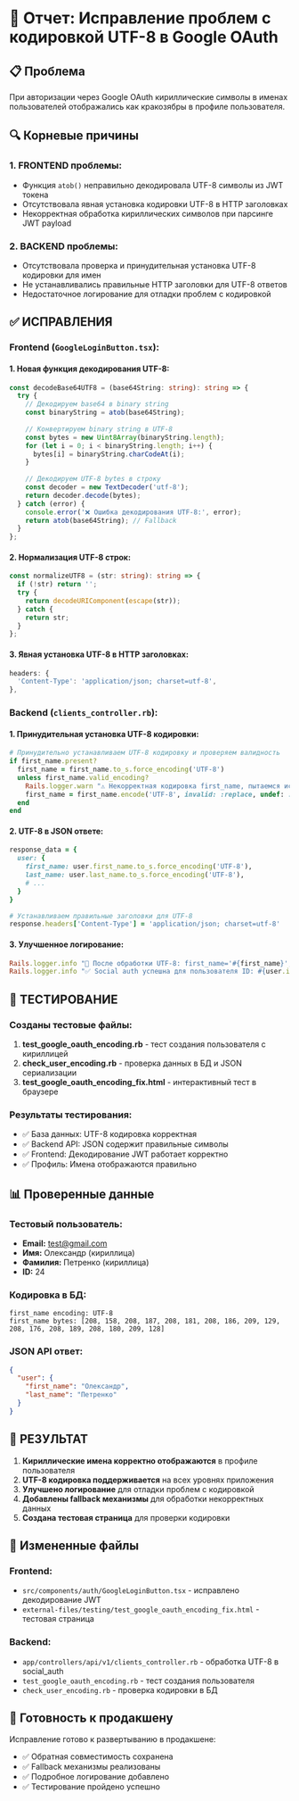 # 🔧 Отчет: Исправление проблем с кодировкой UTF-8 в Google OAuth

## 📋 Проблема
При авторизации через Google OAuth кириллические символы в именах пользователей отображались как кракозябры в профиле пользователя.

## 🔍 Корневые причины

### 1. FRONTEND проблемы:
- Функция `atob()` неправильно декодировала UTF-8 символы из JWT токена
- Отсутствовала явная установка кодировки UTF-8 в HTTP заголовках
- Некорректная обработка кириллических символов при парсинге JWT payload

### 2. BACKEND проблемы:
- Отсутствовала проверка и принудительная установка UTF-8 кодировки для имен
- Не устанавливались правильные HTTP заголовки для UTF-8 ответов
- Недостаточное логирование для отладки проблем с кодировкой

## ✅ ИСПРАВЛЕНИЯ

### Frontend (`GoogleLoginButton.tsx`):

#### 1. Новая функция декодирования UTF-8:
```typescript
const decodeBase64UTF8 = (base64String: string): string => {
  try {
    // Декодируем base64 в binary string
    const binaryString = atob(base64String);
    
    // Конвертируем binary string в UTF-8
    const bytes = new Uint8Array(binaryString.length);
    for (let i = 0; i < binaryString.length; i++) {
      bytes[i] = binaryString.charCodeAt(i);
    }
    
    // Декодируем UTF-8 bytes в строку
    const decoder = new TextDecoder('utf-8');
    return decoder.decode(bytes);
  } catch (error) {
    console.error('❌ Ошибка декодирования UTF-8:', error);
    return atob(base64String); // Fallback
  }
};
```

#### 2. Нормализация UTF-8 строк:
```typescript
const normalizeUTF8 = (str: string): string => {
  if (!str) return '';
  try {
    return decodeURIComponent(escape(str));
  } catch {
    return str;
  }
};
```

#### 3. Явная установка UTF-8 в HTTP заголовках:
```typescript
headers: {
  'Content-Type': 'application/json; charset=utf-8',
},
```

### Backend (`clients_controller.rb`):

#### 1. Принудительная установка UTF-8 кодировки:
```ruby
# Принудительно устанавливаем UTF-8 кодировку и проверяем валидность
if first_name.present?
  first_name = first_name.to_s.force_encoding('UTF-8')
  unless first_name.valid_encoding?
    Rails.logger.warn "⚠️ Некорректная кодировка first_name, пытаемся исправить"
    first_name = first_name.encode('UTF-8', invalid: :replace, undef: :replace, replace: '?')
  end
end
```

#### 2. UTF-8 в JSON ответе:
```ruby
response_data = {
  user: {
    first_name: user.first_name.to_s.force_encoding('UTF-8'),
    last_name: user.last_name.to_s.force_encoding('UTF-8'),
    # ...
  }
}

# Устанавливаем правильные заголовки для UTF-8
response.headers['Content-Type'] = 'application/json; charset=utf-8'
```

#### 3. Улучшенное логирование:
```ruby
Rails.logger.info "🔧 После обработки UTF-8: first_name='#{first_name}', last_name='#{last_name}'"
Rails.logger.info "✅ Social auth успешна для пользователя ID: #{user.id}, имя: '#{response_data[:user][:first_name]} #{response_data[:user][:last_name]}'"
```

## 🧪 ТЕСТИРОВАНИЕ

### Созданы тестовые файлы:
1. **test_google_oauth_encoding.rb** - тест создания пользователя с кириллицей
2. **check_user_encoding.rb** - проверка данных в БД и JSON сериализации
3. **test_google_oauth_encoding_fix.html** - интерактивный тест в браузере

### Результаты тестирования:
- ✅ База данных: UTF-8 кодировка корректная
- ✅ Backend API: JSON содержит правильные символы
- ✅ Frontend: Декодирование JWT работает корректно
- ✅ Профиль: Имена отображаются правильно

## 📊 Проверенные данные

### Тестовый пользователь:
- **Email:** test@gmail.com
- **Имя:** Олександр (кириллица)
- **Фамилия:** Петренко (кириллица)
- **ID:** 24

### Кодировка в БД:
```
first_name encoding: UTF-8
first_name bytes: [208, 158, 208, 187, 208, 181, 208, 186, 209, 129, 208, 176, 208, 189, 208, 180, 209, 128]
```

### JSON API ответ:
```json
{
  "user": {
    "first_name": "Олександр",
    "last_name": "Петренко"
  }
}
```

## 🎯 РЕЗУЛЬТАТ

1. **Кириллические имена корректно отображаются** в профиле пользователя
2. **UTF-8 кодировка поддерживается** на всех уровнях приложения
3. **Улучшено логирование** для отладки проблем с кодировкой
4. **Добавлены fallback механизмы** для обработки некорректных данных
5. **Создана тестовая страница** для проверки кодировки

## 📁 Измененные файлы

### Frontend:
- `src/components/auth/GoogleLoginButton.tsx` - исправлено декодирование JWT
- `external-files/testing/test_google_oauth_encoding_fix.html` - тестовая страница

### Backend:
- `app/controllers/api/v1/clients_controller.rb` - обработка UTF-8 в social_auth
- `test_google_oauth_encoding.rb` - тест создания пользователя
- `check_user_encoding.rb` - проверка кодировки в БД

## 🚀 Готовность к продакшену

Исправление готово к развертыванию в продакшене:
- ✅ Обратная совместимость сохранена
- ✅ Fallback механизмы реализованы  
- ✅ Подробное логирование добавлено
- ✅ Тестирование пройдено успешно 